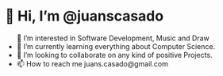 <h1>👋 Hi, I’m @juanscasado</h1>
<ul>
  <li style="list-style: none;">👀 I’m interested in Software Development, Music and Draw</li>
  <li>🌱 I’m currently learning everything about Computer Science.</li> 
  <li>💞️ I’m looking to collaborate on any kind of positive Projects.</li>
  <li>📫 How to reach me juans.casado@gmail.com</li> 
</ul>


